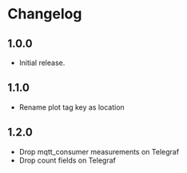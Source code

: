 # Changelog

## 1.0.0

- Initial release.

## 1.1.0
- Rename plot tag key as location

## 1.2.0
- Drop mqtt_consumer measurements on Telegraf
- Drop count fields on Telegraf